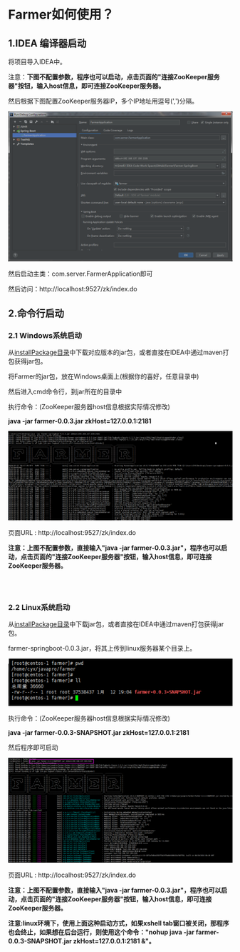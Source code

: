 # Farmer如何使用？


## **1.IDEA 编译器启动**

将项目导入IDEA中。

注意：**下图不配置参数，程序也可以启动，点击页面的"连接ZooKeeper服务器"按钮，输入host信息，即可连接ZooKeeper服务器。**

然后根据下图配置ZooKeeper服务器IP，多个IP地址用逗号(',')分隔。

![IDEA编译器参数启动配置](./image/5-IDEA启动参数配置.png)

然后启动主类：com.server.FarmerApplication即可

然后访问：http://localhost:9527/zk/index.do



## **2.命令行启动**

### **2.1 Windows系统启动**

从[installPackage目录](https://github.com/Simba-cheng/Farmer/tree/master/Farmer-SpringBoot/installPackage)中下载对应版本的jar包，或者直接在IDEA中通过maven打包获得jar包。

将Farmer的jar包，放在Windows桌面上(根据你的喜好，任意目录中)

然后进入cmd命令行，到jar所在的目录中

执行命令：(ZooKeeper服务器host信息根据实际情况修改)

**java -jar farmer-0.0.3.jar zkHost=127.0.0.1:2181**

![](image/6-cmd命令行启动.png)<br>

页面URL : http://localhost:9527/zk/index.do

**注意：上图不配置参数，直接输入"java -jar farmer-0.0.3.jar"，程序也可以启动，点击页面的"连接ZooKeeper服务器"按钮，输入host信息，即可连接ZooKeeper服务器。**

<br>
<br>

### **2.2 Linux系统启动**

从[installPackage目录](https://github.com/Simba-cheng/Farmer/tree/master/Farmer-SpringBoot/installPackage)中下载jar包，或者直接在IDEA中通过maven打包获得jar包。

farmer-springboot-0.0.3.jar，将其上传到linux服务器某个目录上。

![jar上传Linux服务器](./image/7-linux服务器目录.png)

执行命令：(ZooKeeper服务器host信息根据实际情况修改)

**java -jar farmer-0.0.3-SNAPSHOT.jar zkHost=127.0.0.1:2181**

然后程序即可启动

![jar-linux启动](./image/8-linux启动.png)

页面URL : http://localhost:9527/zk/index.do

**注意：上图不配置参数，直接输入"java -jar farmer-0.0.3.jar"，程序也可以启动，点击页面的"连接ZooKeeper服务器"按钮，输入host信息，即可连接ZooKeeper服务器。**

**注意:linux环境下，使用上面这种启动方式，如果xshell tab窗口被关闭，那程序也会终止，如果想在后台运行，则使用这个命令："nohup java -jar farmer-0.0.3-SNAPSHOT.jar zkHost=127.0.0.1:2181 &"。**